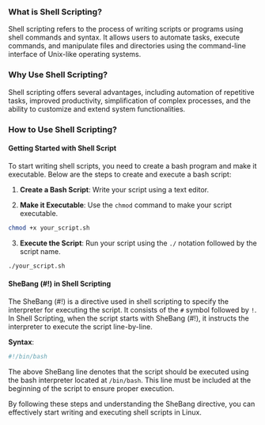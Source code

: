 ### What is Shell Scripting?
Shell scripting refers to the process of writing scripts or programs using shell commands and syntax. It allows users to automate tasks, execute commands, and manipulate files and directories using the command-line interface of Unix-like operating systems.

### Why Use Shell Scripting?
Shell scripting offers several advantages, including automation of repetitive tasks, improved productivity, simplification of complex processes, and the ability to customize and extend system functionalities.

### How to Use Shell Scripting?

#### Getting Started with Shell Script
To start writing shell scripts, you need to create a bash program and make it executable. Below are the steps to create and execute a bash script:

1. **Create a Bash Script**: Write your script using a text editor.

2. **Make it Executable**: Use the `chmod` command to make your script executable.

```bash
chmod +x your_script.sh
```

3. **Execute the Script**: Run your script using the `./` notation followed by the script name.

```bash
./your_script.sh
```

#### SheBang (#!) in Shell Scripting
The SheBang (#!) is a directive used in shell scripting to specify the interpreter for executing the script. It consists of the `#` symbol followed by `!`. In Shell Scripting, when the script starts with SheBang (#!), it instructs the interpreter to execute the script line-by-line.

**Syntax**:
```bash
#!/bin/bash
```

The above SheBang line denotes that the script should be executed using the bash interpreter located at `/bin/bash`. This line must be included at the beginning of the script to ensure proper execution.

By following these steps and understanding the SheBang directive, you can effectively start writing and executing shell scripts in Linux.